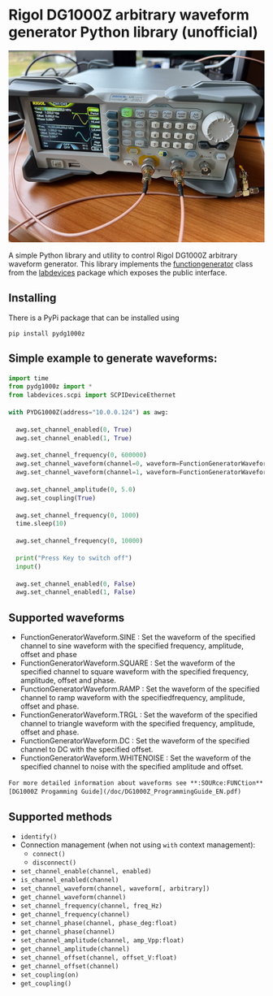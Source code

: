 # Rigol DG1000Z arbitrary waveform generator Python library (unofficial)

![A Rigol DG1000Z setup](/doc/DG1000Z.jpg)

A simple Python library and utility to control Rigol DG1000Z arbitrary waveform generator. This library implements the [functiongenerator](https://github.com/tspspi/pylabdevs/src/labdevices/functiongenerator.py) class from
the [labdevices](https://github.com/tspspi/pylabdevs) package which exposes the public interface.

## Installing 

There is a PyPi package that can be installed using

```
pip install pydg1000z
```

## Simple example to generate waveforms:

```python
import time
from pydg1000z import *
from labdevices.scpi import SCPIDeviceEthernet

with PYDG1000Z(address="10.0.0.124") as awg:

  awg.set_channel_enabled(0, True)
  awg.set_channel_enabled(1, True)

  awg.set_channel_frequency(0, 600000)
  awg.set_channel_waveform(channel=0, waveform=FunctionGeneratorWaveform.SINE)
  awg.set_channel_waveform(channel=1, waveform=FunctionGeneratorWaveform.SINE)

  awg.set_channel_amplitude(0, 5.0)
  awg.set_coupling(True)

  awg.set_channel_frequency(0, 1000)
  time.sleep(10)

  awg.set_channel_frequency(0, 10000)

  print("Press Key to switch off")
  input()

  awg.set_channel_enabled(0, False)
  awg.set_channel_enabled(1, False)
```

## Supported waveforms

* FunctionGeneratorWaveform.SINE : Set the waveform of the specified channel to sine waveform with the specified frequency, amplitude, offset and phase
* FunctionGeneratorWaveform.SQUARE : Set the waveform of the specified channel to square waveform with the specified frequency, amplitude, offset and phase.
* FunctionGeneratorWaveform.RAMP : Set the waveform of the specified channel to ramp waveform with the specifiedfrequency, amplitude, offset and phase.
* FunctionGeneratorWaveform.TRGL : Set the waveform of the specified channel to triangle waveform with the specified frequency, amplitude, offset and phase.
* FunctionGeneratorWaveform.DC : Set the waveform of the specified channel to DC with the specified offset.
* FunctionGeneratorWaveform.WHITENOISE : Set the waveform of the specified channel to noise with the specified amplitude and offset.

`
For more detailed information about waveforms see **:SOURce:FUNCtion** [DG1000Z Progamming Guide](/doc/DG1000Z_ProgrammingGuide_EN.pdf)
`

## Supported methods

* ```identify()```
* Connection management (when not using ```with``` context management):
   * ```connect()```
   * ```disconnect()```
* ```set_channel_enable(channel, enabled)```
* ```is_channel_enabled(channel)```
* ```set_channel_waveform(channel, waveform[, arbitrary])```
* ```get_channel_waveform(channel)```
* ```set_channel_frequency(channel, freq_Hz)```
* ```get_channel_frequency(channel)```
* ```set_channel_phase(channel, phase_deg:float)```
* ```get_channel_phase(channel)```
* ```set_channel_amplitude(channel, amp_Vpp:float)```
* ```get_channel_amplitude(channel)```
* ```set_channel_offset(channel, offset_V:float)```
* ```get_channel_offset(channel)```
* ```set_coupling(on)```
* ```get_coupling()```


